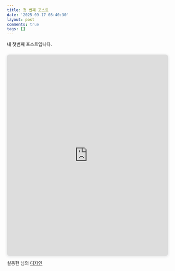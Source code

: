 ```yaml
---
title: 첫 번째 포스트
date: '2025-09-17 08:40:30'
layout: post
comments: true
tags: []
---
```

내 첫번째 포스트입니다.

<div style="position: relative; width: 100%; height: 0; padding-top: 125.0000%;
 padding-bottom: 0; box-shadow: 0 2px 8px 0 rgba(63,69,81,0.16); margin-top: 1.6em; margin-bottom: 0.9em; overflow: hidden;
 border-radius: 8px; will-change: transform;">
  <iframe loading="lazy" style="position: absolute; width: 100%; height: 100%; top: 0; left: 0; border: none; padding: 0;margin: 0;"
    src="https://www.canva.com/design/DAGzfRva-ZA/J9gxFHH7E1sy9aGAK-o1Vg/watch?embed" allowfullscreen="allowfullscreen" allow="fullscreen">
  </iframe>
</div>
설동헌 님의 <a href="https:&#x2F;&#x2F;www.canva.com&#x2F;design&#x2F;DAGzfRva-ZA&#x2F;J9gxFHH7E1sy9aGAK-o1Vg&#x2F;watch?utm_content=DAGzfRva-ZA&amp;utm_campaign=designshare&amp;utm_medium=embeds&amp;utm_source=link" target="_blank" rel="noopener">디자인</a>
